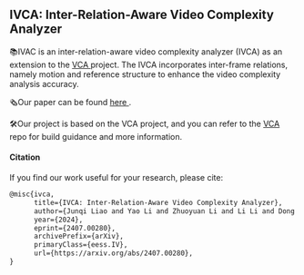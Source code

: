 ## IVCA: Inter-Relation-Aware Video Complexity Analyzer

📚IVAC is an inter-relation-aware video complexity analyzer (IVCA) as an extension to the [VCA ](https://github.com/cd-athena/VCA) project. The IVCA incorporates inter-frame relations, namely motion and reference structure to enhance the video complexity analysis accuracy.

🗞️Our paper can be found [here ](https://arxiv.org/abs/2407.00280).

🛠️Our project is based on the VCA project, and you can refer to the [VCA ](https://github.com/cd-athena/VCA) repo for build guidance and more information.

#### Citation

If you find our work useful for your research, please cite:

```tex
@misc{ivca,
      title={IVCA: Inter-Relation-Aware Video Complexity Analyzer}, 
      author={Junqi Liao and Yao Li and Zhuoyuan Li and Li Li and Dong Liu},
      year={2024},
      eprint={2407.00280},
      archivePrefix={arXiv},
      primaryClass={eess.IV},
      url={https://arxiv.org/abs/2407.00280}, 
}
```

